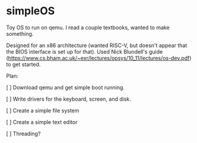 # simpleOS
Toy OS to run on qemu. I read a couple textbooks, wanted to make something.

Designed for an x86 architecture (wanted RISC-V, but doesn't appear that the BIOS interface is set up for that). Used Nick Blundell's guide (https://www.cs.bham.ac.uk/~exr/lectures/opsys/10_11/lectures/os-dev.pdf) to get started.

Plan:

[ ] Download qemu and get simple boot running.

[ ] Write drivers for the keyboard, screen, and disk.

[ ] Create a simple file system

[ ] Create a simple text editor

[ ] Threading?
